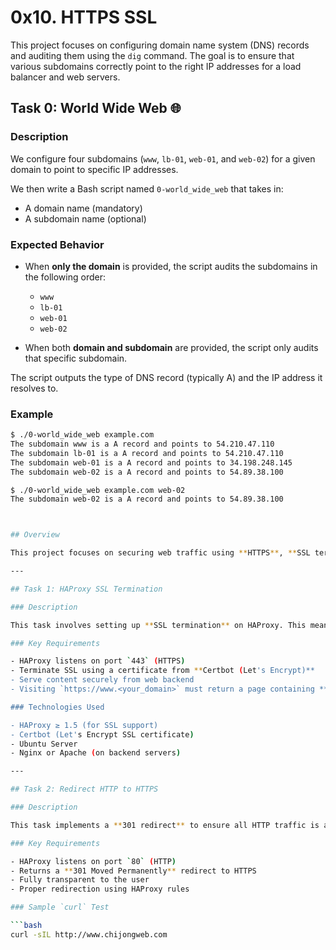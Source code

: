 # 0x10. HTTPS SSL

This project focuses on configuring domain name system (DNS) records and auditing them using the `dig` command. The goal is to ensure that various subdomains correctly point to the right IP addresses for a load balancer and web servers.

## Task 0: World Wide Web 🌐

### Description

We configure four subdomains (`www`, `lb-01`, `web-01`, and `web-02`) for a given domain to point to specific IP addresses.

We then write a Bash script named `0-world_wide_web` that takes in:

- A domain name (mandatory)
- A subdomain name (optional)

### Expected Behavior

- When **only the domain** is provided, the script audits the subdomains in the following order:
  - `www`
  - `lb-01`
  - `web-01`
  - `web-02`

- When both **domain and subdomain** are provided, the script only audits that specific subdomain.

The script outputs the type of DNS record (typically A) and the IP address it resolves to.

### Example

```bash
$ ./0-world_wide_web example.com
The subdomain www is a A record and points to 54.210.47.110
The subdomain lb-01 is a A record and points to 54.210.47.110
The subdomain web-01 is a A record and points to 34.198.248.145
The subdomain web-02 is a A record and points to 54.89.38.100

$ ./0-world_wide_web example.com web-02
The subdomain web-02 is a A record and points to 54.89.38.100



## Overview

This project focuses on securing web traffic using **HTTPS**, **SSL termination**, and **HAProxy** load balancer. It demonstrates how to terminate SSL at the load balancer level and enforce HTTPS by redirecting HTTP traffic.

---

## Task 1: HAProxy SSL Termination

### Description

This task involves setting up **SSL termination** on HAProxy. This means HAProxy accepts encrypted HTTPS traffic (port 443), decrypts it, and forwards the unencrypted traffic to backend servers.

### Key Requirements

- HAProxy listens on port `443` (HTTPS)
- Terminate SSL using a certificate from **Certbot (Let's Encrypt)**
- Serve content securely from web backend
- Visiting `https://www.<your_domain>` must return a page containing **"ALX"**

### Technologies Used

- HAProxy ≥ 1.5 (for SSL support)
- Certbot (Let's Encrypt SSL certificate)
- Ubuntu Server
- Nginx or Apache (on backend servers)

---

## Task 2: Redirect HTTP to HTTPS

### Description

This task implements a **301 redirect** to ensure all HTTP traffic is automatically redirected to HTTPS. This ensures encrypted communication by default and improves website security.

### Key Requirements

- HAProxy listens on port `80` (HTTP)
- Returns a **301 Moved Permanently** redirect to HTTPS
- Fully transparent to the user
- Proper redirection using HAProxy rules

### Sample `curl` Test

```bash
curl -sIL http://www.chijongweb.com
